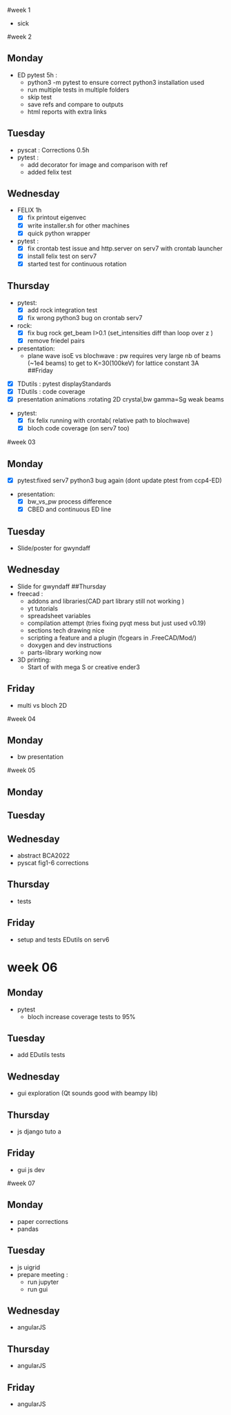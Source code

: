 #week 1
- sick

#week 2
## Monday
- ED pytest 5h :
  - python3 -m pytest to ensure correct python3 installation used
  - run multiple tests in multiple folders
  - skip test
  - save refs and compare to outputs
  - html reports with extra links
## Tuesday
- pyscat : Corrections 0.5h
- pytest :
    - add decorator for image and comparison with ref
    - added felix test
## Wednesday
- FELIX 1h
    - [x] fix printout eigenvec
    - [x] write installer.sh for other machines
    - [x] quick python wrapper
- pytest :
    - [x] fix crontab test issue and http.server on serv7 with crontab launcher
    - [x] install felix test on serv7
    - [x] started test for continuous rotation
## Thursday
- pytest:
    - [x] add rock integration test
    - [x] fix wrong python3 bug on crontab serv7
- rock:
    - [x] fix bug rock get_beam I>0.1 (set_intensities diff than loop over z )
    - [x] remove friedel pairs
- presentation:
    - plane wave isoE vs blochwave : pw requires very large nb of beams (~1e4 beams) to get to K=30(100keV) for lattice constant 3A
##Friday
- [x] TDutils : pytest displayStandards
- [x] TDutils : code coverage
- [x] presentation animations :rotating 2D crystal,bw gamma=Sg weak beams
- pytest:
    - [x] fix felix running with crontab( relative path to blochwave)
    - [x] bloch code coverage (on serv7 too)

#week 03
## Monday
- [x] pytest:fixed serv7 python3 bug again (dont update ptest from ccp4-ED)
- presentation:
    - [x] bw_vs_pw process difference
    - [x] CBED and continuous ED line
## Tuesday
- Slide/poster for gwyndaff
## Wednesday
- Slide for gwyndaff
##Thursday
- freecad :
    - addons and libraries(CAD part library still not working )
    - yt tutorials
    - spreadsheet variables
    - compilation attempt (tries fixing pyqt mess but just used v0.19)
    - sections tech drawing nice
    - scripting a feature and a plugin (fcgears in .FreeCAD/Mod/)
    - doxygen and dev instructions
    - parts-library working now
- 3D printing:
    - Start of with mega S or creative ender3
## Friday
- multi vs bloch 2D


#week 04
## Monday
- bw presentation

#week 05
## Monday
## Tuesday
## Wednesday
- abstract BCA2022
- pyscat fig1-6 corrections
## Thursday
- tests
## Friday
- setup and tests EDutils on serv6

# week 06
## Monday
- pytest
  - bloch increase coverage tests to 95%
## Tuesday
- add EDutils tests
## Wednesday
- gui exploration (Qt sounds good with beampy lib)
## Thursday
- js django tuto a
## Friday
- gui js dev

#week 07  
## Monday
- paper corrections
- pandas  
## Tuesday
- js uigrid
- prepare meeting :
  - run jupyter
  - run gui
## Wednesday
- angularJS
## Thursday
- angularJS
## Friday
- angularJS
